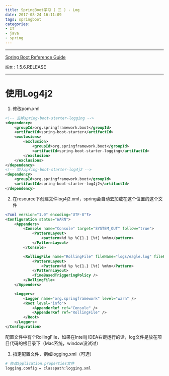 ```yaml
---
title: SpringBoot学习 ( 三 ) - Log
date: 2017-08-24 16:11:09
tags: springboot
categories:
- IT
- java
- spring
---
```


<!-- toc -->

----

[Spring Boot Reference Guide](https://docs.spring.io/spring-boot/docs/current/reference/htmlsingle/)


`版本：`1.5.6.RELEASE

----

# 使用Log4j2
1. 修改pom.xml
```xml
<!-- 去掉spring-boot-starter-logging -->
<dependency>
    <groupId>org.springframework.boot</groupId>
    <artifactId>spring-boot-starter</artifactId>
    <exclusions>
        <exclusion>
            <groupId>org.springframework.boot</groupId>
            <artifactId>spring-boot-starter-logging</artifactId>
        </exclusion>
    </exclusions>
</dependency>
<!-- 加入spring-boot-starter-log4j2 -->
<dependency>
    <groupId>org.springframework.boot</groupId>
    <artifactId>spring-boot-starter-log4j2</artifactId>
</dependency>
```

2. 在resource下创建文件log4j2.xml，spring会自动去加载在这个位置的这个文件
```xml
<?xml version="1.0" encoding="UTF-8"?>
<Configuration status="WARN">
    <Appenders>
        <Console name="Console" target="SYSTEM_OUT" follow="true">
            <PatternLayout>
                <pattern>%d %p %C{1.} [%t] %m%n</pattern>
            </PatternLayout>
        </Console>

        <RollingFile name="RollingFile" fileName="logs/eagle.log" filePattern="logs/eagle-%d{MM-dd-yyyy}.log" ignoreExceptions="false">
            <PatternLayout>
                <Pattern>%d %p %c{1.} [%t] %m%n</Pattern>
            </PatternLayout>
            <TimeBasedTriggeringPolicy />
        </RollingFile>
    </Appenders>

    <Loggers>
        <Logger name="org.springframework" level="warn" />
        <Root level="info">
            <AppenderRef ref="Console" />
            <AppenderRef ref="RollingFile" />
        </Root>
    </Loggers>
</Configuration>
```
配置文件中有个RollingFile，如果在Intellij IDEA右键运行的话，log文件是放在项目代码的根目录下（Mac系统，window没试过）


3. 指定配置文件，例如logging.xml（可选）
```bash
# 修改application.properties文件
logging.config = classpath:logging.xml
```